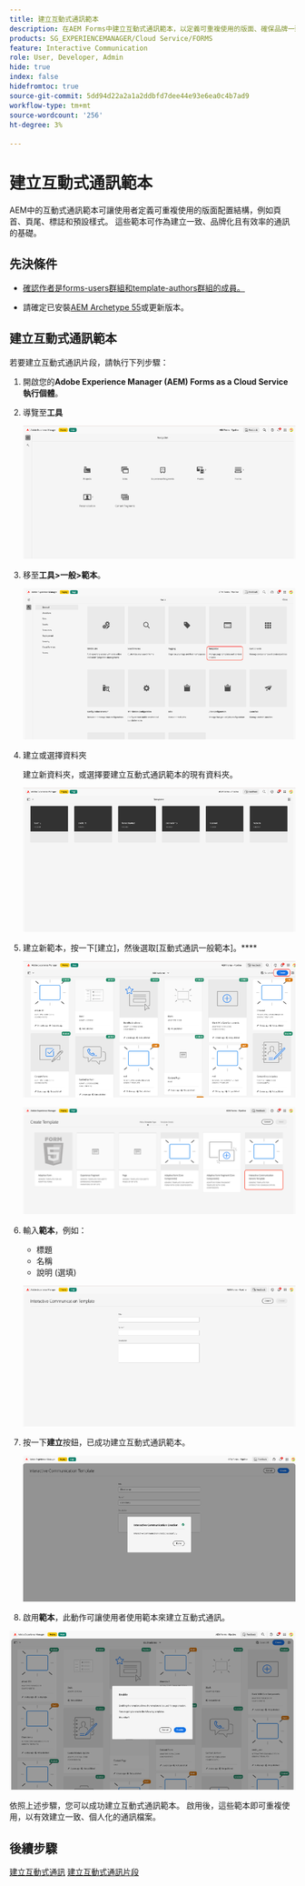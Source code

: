 ```yaml
---
title: 建立互動式通訊範本
description: 在AEM Forms中建立互動式通訊範本，以定義可重複使用的版面、確保品牌一致性，並簡化個人化、資料導向式通訊的建立。
products: SG_EXPERIENCEMANAGER/Cloud Service/FORMS
feature: Interactive Communication
role: User, Developer, Admin
hide: true
index: false
hidefromtoc: true
source-git-commit: 5dd94d22a2a1a2ddbfd7dee44e93e6ea0c4b7ad9
workflow-type: tm+mt
source-wordcount: '256'
ht-degree: 3%

---
```



# 建立互動式通訊範本

AEM中的互動式通訊範本可讓使用者定義可重複使用的版面配置結構，例如頁首、頁尾、標誌和預設樣式。 這些範本可作為建立一致、品牌化且有效率的通訊的基礎。

## 先決條件

* [確認作者是forms-users群組和template-authors群組的成員。](/help/forms/setup-forms-cloud-service.md#configure-users)

* 請確定已安裝[AEM Archetype 55](https://github.com/adobe/aem-project-archetype)或更新版本。

## 建立互動式通訊範本

若要建立互動式通訊片段，請執行下列步驟：

1. 開啟您的&#x200B;**Adobe Experience Manager (AEM) Forms as a Cloud Service執行個體**。

1. 導覽至&#x200B;**工具**

   ![尋找IC檔案](/help/forms/interactive-communication/assets/aem.png)

1. 移至&#x200B;**工具>一般>範本**。

   ![尋找IC檔案](/help/forms/interactive-communication/assets/template.png)

1. 建立或選擇資料夾

   建立新資料夾，或選擇要建立互動式通訊範本的現有資料夾。

   ![尋找IC檔案](/help/forms/interactive-communication/assets/choosefolder.png)

1. 建立新範本，按一下[建立]，然後選取[互動式通訊一般範本]。****

   ![尋找IC檔案](/help/forms/interactive-communication/assets/create1.png)

   ![尋找IC檔案](/help/forms/interactive-communication/assets/choose.png)

1. 輸入&#x200B;**範本**，例如：

   * 標題
   * 名稱
   * 說明 (選填)

   ![尋找IC檔案](/help/forms/interactive-communication/assets/create2.png)

1. 按一下&#x200B;**建立**&#x200B;按鈕，已成功建立互動式通訊範本。

   ![尋找IC檔案](/help/forms/interactive-communication/assets/enabled.png)

1. 啟用&#x200B;**範本**，此動作可讓使用者使用範本來建立互動式通訊。

![尋找IC檔案](/help/forms/interactive-communication/assets/enable.png)

依照上述步驟，您可以成功建立互動式通訊範本。 啟用後，這些範本即可重複使用，以有效建立一致、個人化的通訊檔案。

## 後續步驟

[建立互動式通訊](/help/forms/interactive-communication/create-interactive-communication.md)
[建立互動式通訊片段](/help/forms/interactive-communication/create-interactive-communication-fragment.md)
